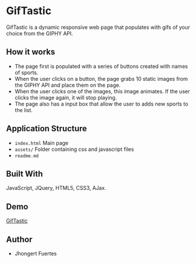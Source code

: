 # GifTastic
GifTastic is a dynamic responsive web page that populates with gifs of your choice from the GIPHY API.

## How it works
- The page first is populated with a series of buttons created with names of sports.
- When the user clicks on a button, the page grabs 10 static images from the GIPHY API and place them on the page.
- When the user clicks one of the images, this image animates. If the user clicks the image again, it will stop playing.
- The page also has a input box that allow the user to adds new sports to the list.

## Application Structure
- `index.html` Main page
- `assets/` Folder containing css and javascript files
- `readme.md`

## Built With
JavaScript, JQuery, HTML5, CSS3, AJax.

## Demo
 [GifTastic](https://jhongert.github.io/GifTastic/)

## Author
- Jhongert Fuertes
